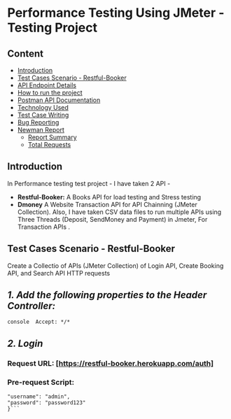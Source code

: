 # **Performance Testing Using JMeter -  Testing Project**

## **Content**
- [Introduction](#introduction)
- [Test Cases Scenario - Restful-Booker](#test-cases-scenario-restful-booker)
- [API Endpoint Details](#api-endpoint-details)
- [How to run the project](#How-to-run-the-project)
- [Postman API Documentation](#postman-api-documentation)
- [Technology Used](#Technology-Used)
- [Test Case Writing](#test-case-writing)
- [Bug Reporting](#bug-reporting)
- [Newman Report](#newman-report)
    - [Report Summary](#report-summary)
    - [Total Requests](#total-requests)
 


## **Introduction**
In Performance testing test project - I have taken 2 API - 
- **Restful-Booker:** A Books API for load testing and Stress testing
- **Dmoney** A Website Transaction API for API Chainning (JMeter Collection). Also, I have taken CSV data files to run multiple APIs using Three Threads (Deposit, SendMoney and Payment) in Jmeter, For Transaction APIs .


## **Test Cases Scenario - Restful-Booker**
Create a Collectio of APIs (JMeter Collection) of Login API, Create Booking API, and Search API HTTP requests
## _**1. Add the following properties to the Header Controller:**_ 
```console  Accept: */* ```

## _**2. Login**_

### Request URL: [https://restful-booker.herokuapp.com/auth]
### Pre-request Script:
```console {
"username": "admin",
"password": "password123"
}```
